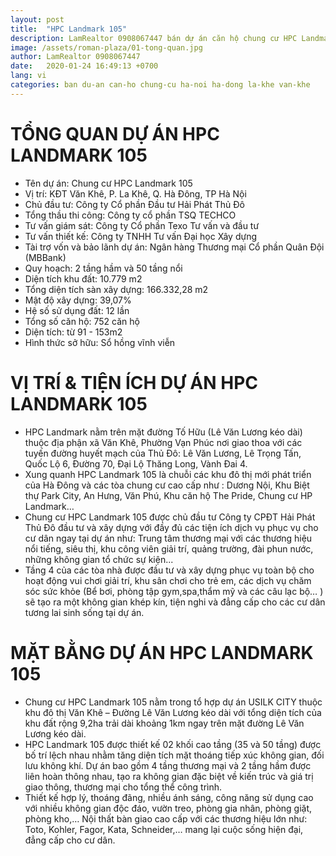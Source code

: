 ```yaml
---
layout: post
title:  "HPC Landmark 105"
description: LamRealtor 0908067447 bán dự án căn hộ chung cư HPC Landmark 105 ở Hà Nội Hà Đông La Khê Văn Khê
image: /assets/roman-plaza/01-tong-quan.jpg
author: LamRealtor 0908067447
date:   2020-01-24 16:49:13 +0700
lang: vi
categories: ban du-an can-ho chung-cu ha-noi ha-dong la-khe van-khe
---
```


# TỔNG QUAN DỰ ÁN HPC LANDMARK 105

- Tên dự án: Chung cư HPC Landmark 105
- Vị trí: KĐT Văn Khê, P. La Khê, Q. Hà Đông, TP Hà Nội
- Chủ đầu tư: Công ty Cổ phần Đầu tư Hải Phát Thủ Đô
- Tổng thầu thi công: Công ty cổ phần TSQ TECHCO
- Tư vấn giám sát: Công ty Cổ phần Texo Tư vấn và đầu tư 
- Tư vấn thiết kế: Công ty TNHH Tư vấn Đại học Xây dựng 
- Tài trợ vốn và bảo lãnh dự án: Ngân hàng Thương mại Cổ phần Quân Đội (MBBank) 
- Quy hoạch: 2 tầng hầm và 50 tầng nổi 
- Diện tích khu đất: 10.779 m2 
- Tổng diện tích sàn xây dựng: 166.332,28 m2 
- Mật độ xây dựng: 39,07% 
- Hệ số sử dụng đất: 12 lần 
- Tổng số căn hộ: 752 căn hộ 
- Diện tích: từ 91 - 153m2 
- Hình thức sở hữu: Sổ hồng vĩnh viễn 

# VỊ TRÍ & TIỆN ÍCH DỰ ÁN HPC LANDMARK 105
 
- HPC Landmark nằm trên mặt đường Tố Hữu (Lê Văn Lương kéo dài) thuộc địa phận xã Văn Khê, Phường Vạn Phúc nơi giao thoa với các tuyến đường huyết mạch của Thủ Đô: Lê Văn Lương, Lê Trọng Tấn, Quốc Lộ 6, Đường 70, Đại Lộ Thăng Long, Vành Đai 4. 
- Xung quanh HPC Landmark 105 là chuỗi các khu đô thị mới phát triển của Hà Đông và các tòa chung cư cao cấp như : Dương Nội, Khu Biệt thự Park City, An Hưng, Văn Phú, Khu căn hộ The Pride, Chung cư HP Landmark… 
- Chung cư HPC Landmark 105 được chủ đầu tư Công ty CPĐT Hải Phát Thủ Đô đầu tư và xây dựng với đầy đủ các tiện ích dịch vụ phục vụ cho cư dân ngay tại dự án như: Trung tâm thương mại với các thương hiệu nổi tiếng, siêu thị, khu công viên giải trí, quảng trường, đài phun nước, những không gian tổ chức sự kiện... 
- Tầng 4 của các tòa nhà được đầu tư và xây dựng phục vụ toàn bộ cho hoạt động vui chơi giải trí, khu sân chơi cho trẻ em, các dịch vụ chăm sóc sức khỏe (Bể bơi, phòng tập gym,spa,thẩm mỹ và các câu lạc bộ… ) sẽ tạo ra một không gian khép kín, tiện nghi và đẳng cấp cho các cư dân tương lai sinh sống tại dự án.
 
# MẶT BẰNG DỰ ÁN HPC LANDMARK 105
 
- Chung cư HPC Landmark 105 nằm trong tổ hợp dự án USILK CITY thuộc khu đô thị Văn Khê – Đường Lê Văn Lương kéo dài với tổng diện tích của khu đất rộng 9,2ha trải dài khoảng 1km ngay trên mặt đường Lê Văn Lương kéo dài. 
- HPC Landmark 105 được thiết kế 02 khối cao tầng (35 và 50 tầng) được bố trí lệch nhau nhằm tăng diện tích mặt thoáng tiếp xúc không gian, đối lưu không khí. Dự án bao gồm 4 tầng thương mại và 2 tầng hầm được liên hoàn thông nhau, tạo ra không gian đặc biệt về kiến trúc và giá trị giao thông, thương mại cho tổng thể công trình.
- Thiết kế hợp lý, thoáng đãng, nhiều ánh sáng, công năng sử dụng cao với nhiều không gian độc đáo, vườn treo, phòng gia nhân, phòng giặt, phòng kho,… Nội thất bàn giao cao cấp với các thương hiệu lớn như: Toto, Kohler, Fagor, Kata, Schneider,… mang lại cuộc sống hiện đại, đẳng cấp cho cư dân.